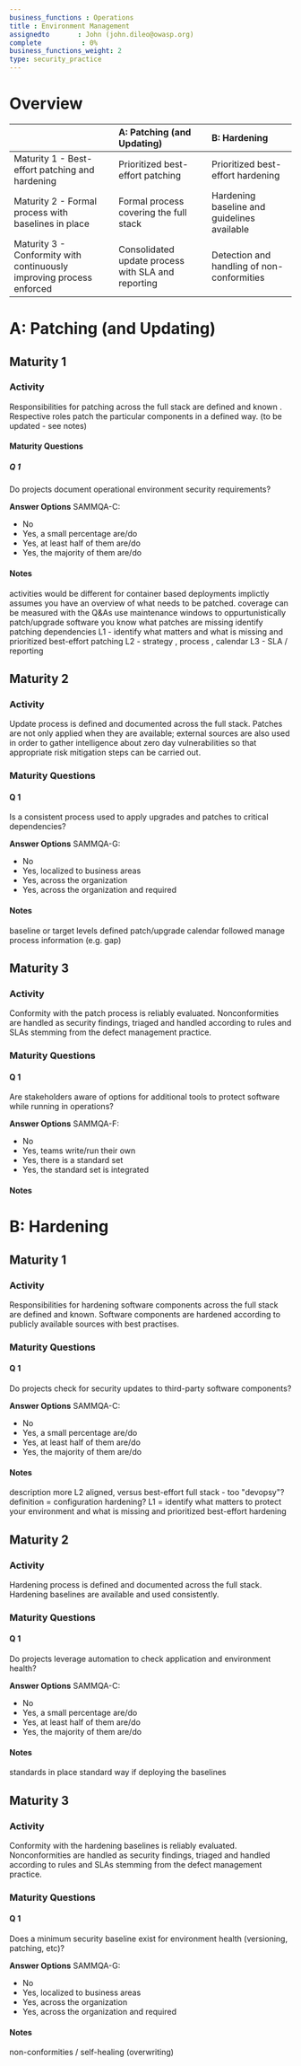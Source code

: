 ```yaml
---
business_functions : Operations
title : Environment Management
assignedto       : John (john.dileo@owasp.org)
complete          : 0%
business_functions_weight: 2
type: security_practice
---
```


# Overview

| | A: Patching (and Updating) | B: Hardening |
|:---|:---|:---|
| Maturity 1 - Best-effort patching and hardening | Prioritized best-effort patching | Prioritized best-effort hardening |
| Maturity 2 - Formal process with baselines in place | Formal process covering the full stack | Hardening baseline and guidelines available |
| Maturity 3 - Conformity with continuously improving process enforced | Consolidated update process with SLA and reporting | Detection and handling of non-conformities |


# A: Patching (and Updating)

## Maturity 1
### Activity
Responsibilities for patching across the full stack are defined and known . Respective roles patch the particular components in a defined way. (to be updated - see notes)

#### Maturity Questions
##### Q 1
Do projects document operational environment security requirements?

**Answer Options**
SAMMQA-C:
- No
- Yes, a small percentage are/do
- Yes, at least half of them are/do
- Yes, the majority of them are/do

#### Notes
activities would be different for container based deployments
implictly assumes you have an overview of what needs to be patched.
coverage can be measured with the Q&As
use maintenance windows to oppurtunistically patch/upgrade software
you know what patches are missing
identify patching dependencies
L1 - identify what matters and what is missing and prioritized best-effort patching
L2 - strategy , process , calendar
L3 - SLA / reporting


## Maturity 2
### Activity
Update process is defined and documented across the full stack. Patches are not only applied when they are available; external sources are also used in order to gather intelligence about zero day vulnerabilities so that appropriate risk mitigation steps can be carried out.

### Maturity Questions
#### Q 1
Is a consistent process used to apply upgrades and patches to critical dependencies?

**Answer Options**
SAMMQA-G:
- No
- Yes, localized to business areas
- Yes, across the organization
- Yes, across the organization and required

#### Notes
baseline or target levels defined
patch/upgrade calendar followed
manage process information (e.g. gap)

## Maturity 3
### Activity
Conformity with the patch process is reliably evaluated. Nonconformities are handled as security findings, triaged and handled according to rules and SLAs stemming from the defect management practice.

### Maturity Questions
#### Q 1
Are stakeholders aware of options for additional tools to protect software while running in operations?

**Answer Options**
SAMMQA-F:
- No
- Yes, teams write/run their own
- Yes, there is a standard set
- Yes, the standard set is integrated

#### Notes



# B: Hardening

## Maturity 1
### Activity
Responsibilities for hardening software components across the full stack are defined and known. Software components are hardened according to publicly available sources with best practises.

### Maturity Questions
#### Q 1
Do projects check for security updates to third-party software components?

**Answer Options**
SAMMQA-C:
- No
- Yes, a small percentage are/do
- Yes, at least half of them are/do
- Yes, the majority of them are/do

#### Notes
description more L2 aligned, versus best-effort
full stack - too "devopsy"?
definition = configuration hardening?
L1 = identify what matters to protect your environment and what is missing and prioritized best-effort hardening

## Maturity 2
### Activity
Hardening process is defined and documented across the full stack. Hardening baselines are available and used consistently.

### Maturity Questions
#### Q 1
Do projects leverage automation to check application and environment health?

**Answer Options**
SAMMQA-C:
- No
- Yes, a small percentage are/do
- Yes, at least half of them are/do
- Yes, the majority of them are/do

#### Notes
standards in place
standard way if deploying the baselines

## Maturity 3
### Activity
Conformity with the hardening baselines is reliably evaluated. Nonconformities are handled as security findings, triaged and handled according to rules and SLAs stemming from the defect management practice.

### Maturity Questions
#### Q 1
Does a minimum security baseline exist for environment health (versioning, patching, etc)?

**Answer Options**
SAMMQA-G:
- No
- Yes, localized to business areas
- Yes, across the organization
- Yes, across the organization and required

#### Notes
non-conformities / self-healing (overwriting)
